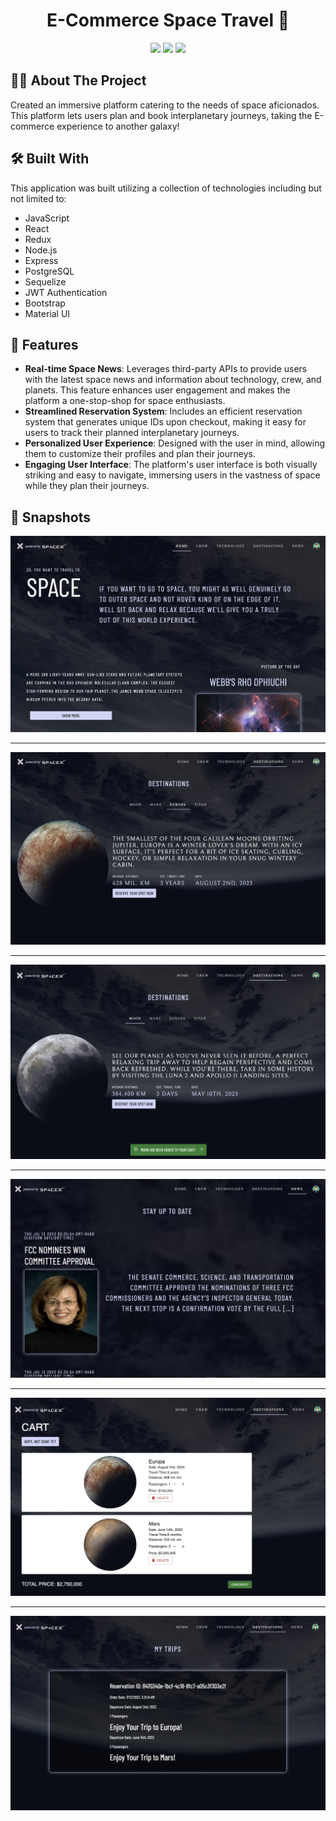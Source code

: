 <h1 align="center">E-Commerce Space Travel 🚀</h1>

<p align="center">
<a href="https://github.com/wagertg/Portfolio"><img src="https://img.shields.io/badge/-Back%20to%20Portfolio-grey?style=flat"/></a>
<a href="https://www.linkedin.com/in/traviswager/"><img src="https://img.shields.io/badge/-LinkedIn-blue?style=flat&logo=LinkedIn&logoColor=white"/></a>
<a href="mailto:traviswager@gmail.com"><img src="https://img.shields.io/badge/-Email-c14438?style=flat&logo=Gmail&logoColor=white"/></a>
</p>

## 👨‍💻 About The Project

Created an immersive platform catering to the needs of space aficionados. This platform lets users plan and book interplanetary journeys, taking the E-commerce experience to another galaxy!

## 🛠️ Built With

This application was built utilizing a collection of technologies including but not limited to:

* JavaScript
* React
* Redux
* Node.js
* Express
* PostgreSQL
* Sequelize
* JWT Authentication 
* Bootstrap
* Material UI

## 📖 Features

* **Real-time Space News**: Leverages third-party APIs to provide users with the latest space news and information about technology, crew, and planets. This feature enhances user engagement and makes the platform a one-stop-shop for space enthusiasts.
* **Streamlined Reservation System**: Includes an efficient reservation system that generates unique IDs upon checkout, making it easy for users to track their planned interplanetary journeys.
* **Personalized User Experience**: Designed with the user in mind, allowing them to customize their profiles and plan their journeys.
* **Engaging User Interface**: The platform's user interface is both visually striking and easy to navigate, immersing users in the vastness of space while they plan their journeys.
  
## 📸 Snapshots

![Stackathon](./Screenshots/space-home.jpg)

---

![Stackathon](./Screenshots/space-destinations.jpg)

---

![Stackathon](./Screenshots/space-flights.jpg)

---

![Stackathon](./Screenshots/space-news.jpg)

---

![Stackathon](./Screenshots/space-cart.jpg)

---

![Stackathon](./Screenshots/space-mytrips.jpg)
